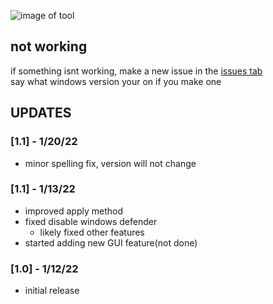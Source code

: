 ![image of tool](https://i.imgur.com/djtoN55.png)

## not working
if something isnt working, make a new issue in the [issues tab](https://github.com/milu-zzz/wineditor/issues)  
say what windows version your on if you make one

## UPDATES

### [1.1] - 1/20/22
- minor spelling fix, version will not change

### [1.1] - 1/13/22
- improved apply method
- fixed disable windows defender
  - likely fixed other features
- started adding new GUI feature(not done)

### [1.0] - 1/12/22
- initial release

